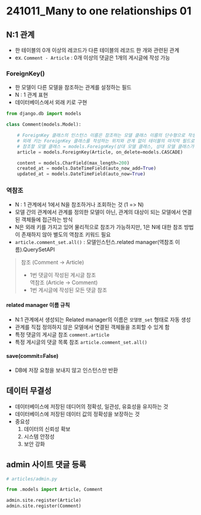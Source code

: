 # 241011_Many to one relationships 01

## N:1 관계
- 한 테이블의 0개 이상의 레코드가 다른 테이블의 레코드 한 개와 관련된 관계
- ex. `Comment - Article` : 0개 이상의 댓글은 1개의 게시글에 작성 가능

### ForeignKey()
- 한 모델이 다른 모델을 참조하는 관계를 설정하는 필드
- N : 1 관계 표현
- 데이터베이스에서 외래 키로 구현

```python
from django.db import models

class Comment(models.Model):

    # ForeignKey 클래스의 인스턴스 이름은 참조하는 모델 클래스 이름의 단수형으로 작성 권장
    # 외래 키는 ForeignKey 클래스를 작성하는 위치와 관계 없이 테이블의 마지막 필드로 생성
    # 참조할 모델 클래스 = models.ForeignKey(상대 모델 클래스, 상대 모델 클래스가 삭제되었을 때 댓글 처리 방식)
    article = models.ForeignKey(Article, on_delete=models.CASCADE)

    content = models.CharField(max_length=200)
    created_at = models.DateTimeField(auto_now_add=True)
    updated_at = models.DateTimeField(auto_now=True)
```

### 역참조
- N : 1 관계에서 1에서 N을 참조하거나 조회하는 것 (1 => N)
- 모델 간의 관계에서 관계를 정의한 모델이 아닌, 관계의 대상이 되는 모델에서 연결된 객체들에 접근하는 방식
- N은 외래 키를 가지고 있어 물리적으로 참조가 가능하지만, 1은 N에 대한 참조 방법이 존재하지 않아 별도의 역참조 키워드 필요
- `article.comment_set.all()` : 모델인스턴스.related manager(역참조 이름).QuerySetAPI

> 참조 (Comment -> Article)</br>
> - 1번 댓글이 작성된 게시글 참조</br>
> 역참조 (Article -> Comment)</br>
> - 1번 게시글에 작성된 모든 댓글 참조

#### related manager 이름 규칙
- N:1 관계에서 생성되는 Related manager의 이름은 `모델명_set` 형태로 자동 생성
- 관계를 직접 정의하지 않은 모델에서 연결된 객체들을 조회할 수 있게 함
- 특정 댓글의 게시글 참조 `comment.article`
- 특정 게시글의 댓글 목록 참조 `article.comment_set.all()`

#### save(commit=False)
- DB에 저장 요청을 보내지 않고 인스턴스만 반환

## 데이터 무결성
- 데이터베이스에 저장된 데디어의 정확성, 일관성, 유효성을 유지하는 것
- 데이터베이스에 저장된 데이터 값의 정확성을 보장하는 것
- 중요성
  1. 데이터의 신뢰성 확보
  2. 시스템 안정성
  3. 보안 강화

## admin 사이트 댓글 등록
```python
# articles/admin.py

from .models import Article, Comment

admin.site.register(Article)
admin.site.register(Comment)
```
